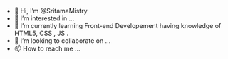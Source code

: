 - 👋 Hi, I’m @SritamaMistry
- 👀 I’m interested in ...
- 🌱 I’m currently learning  Front-end Developement having knowledge of HTML5, CSS , JS .
- 💞️ I’m looking to collaborate on ...
- 📫 How to reach me ...

<!---
SritamaMistry/SritamaMistry is a ✨ special ✨ repository because its `README.md` (this file) appears on your GitHub profile.
You can click the Preview link to take a look at your changes.
--->
